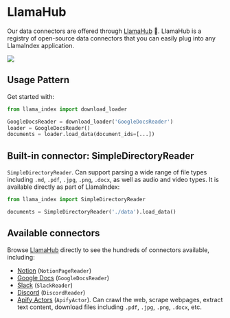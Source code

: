 # LlamaHub

Our data connectors are offered through [LlamaHub](https://llamahub.ai/) 🦙.
LlamaHub is a registry of open-source data connectors that you can easily plug into any LlamaIndex application.

![](/_static/data_connectors/llamahub.png)

## Usage Pattern

Get started with:

```python
from llama_index import download_loader

GoogleDocsReader = download_loader('GoogleDocsReader')
loader = GoogleDocsReader()
documents = loader.load_data(document_ids=[...])
```

## Built-in connector: SimpleDirectoryReader

`SimpleDirectoryReader`. Can support parsing a wide range of file types including `.md`, `.pdf`, `.jpg`, `.png`, `.docx`, as well as audio and video types. It is available directly as part of LlamaIndex:

```python
from llama_index import SimpleDirectoryReader

documents = SimpleDirectoryReader('./data').load_data()
```

## Available connectors

Browse [LlamaHub](https://llamahub.ai/) directly to see the hundreds of connectors available, including:

- [Notion](https://developers.notion.com/) (`NotionPageReader`)
- [Google Docs](https://developers.google.com/docs/api) (`GoogleDocsReader`)
- [Slack](https://api.slack.com/) (`SlackReader`)
- [Discord](https://discord.com/developers/docs/intro) (`DiscordReader`)
- [Apify Actors](https://llamahub.ai/l/apify-actor) (`ApifyActor`). Can crawl the web, scrape webpages, extract text content, download files including `.pdf`, `.jpg`, `.png`, `.docx`, etc.
